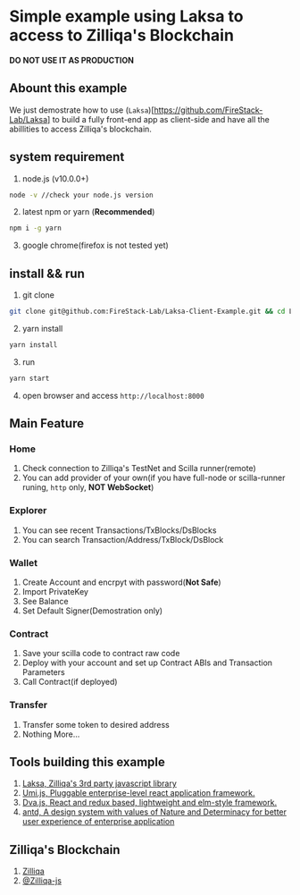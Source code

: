 # Simple example using Laksa to access to Zilliqa's Blockchain

**DO NOT USE IT AS PRODUCTION**

## Abount this example

We just demostrate how to use (`Laksa`)[https://github.com/FireStack-Lab/Laksa] to build a fully front-end app as client-side and have all the abillities to access Zilliqa's blockchain.


## system requirement

1. node.js (v10.0.0+)
   
```bash
node -v //check your node.js version
```

2. latest npm or yarn (**Recommended**)

```bash
npm i -g yarn
```
3. google chrome(firefox is not tested yet)

## install && run

1. git clone
```bash
git clone git@github.com:FireStack-Lab/Laksa-Client-Example.git && cd Laksa-Client-Example
```

2. yarn install

```bash
yarn install 
```

3. run
   
```bash
yarn start
```

4. open browser and access `http://localhost:8000`

## Main Feature
### Home
1. Check connection to Zilliqa's TestNet and Scilla runner(remote)
2. You can add provider of your own(if you have full-node or scilla-runner runing, `http` only, **NOT WebSocket**)

### Explorer
1. You can see recent Transactions/TxBlocks/DsBlocks
2. You can search Transaction/Address/TxBlock/DsBlock

### Wallet
1. Create Account and encrpyt with password(**Not Safe**)
2. Import PrivateKey
3. See Balance
4. Set Default Signer(Demostration only)

### Contract
1. Save your scilla code to contract raw code
2. Deploy with your account and set up Contract ABIs and Transaction Parameters
3. Call Contract(if deployed)
   
### Transfer
1. Transfer some token to desired address
2. Nothing More...

## Tools building this example
1. [Laksa, Zilliqa's 3rd party javascript library](https://github.com/FireStack-Lab/Laksa)
2. [Umi.js, Pluggable enterprise-level react application framework.](https://umijs.org/)
3. [Dva.js, React and redux based, lightweight and elm-style framework.](https://dvajs.com/)
4. [antd, A design system with values of Nature and Determinacy for better user experience of enterprise application](https://ant.design)

## Zilliqa's Blockchain
1. [Zilliqa](https://github.com/Zilliqa/zilliqa)
2. [@Zilliqa-js](https://github.com/Zilliqa/Zilliqa-Javascript-Library)

